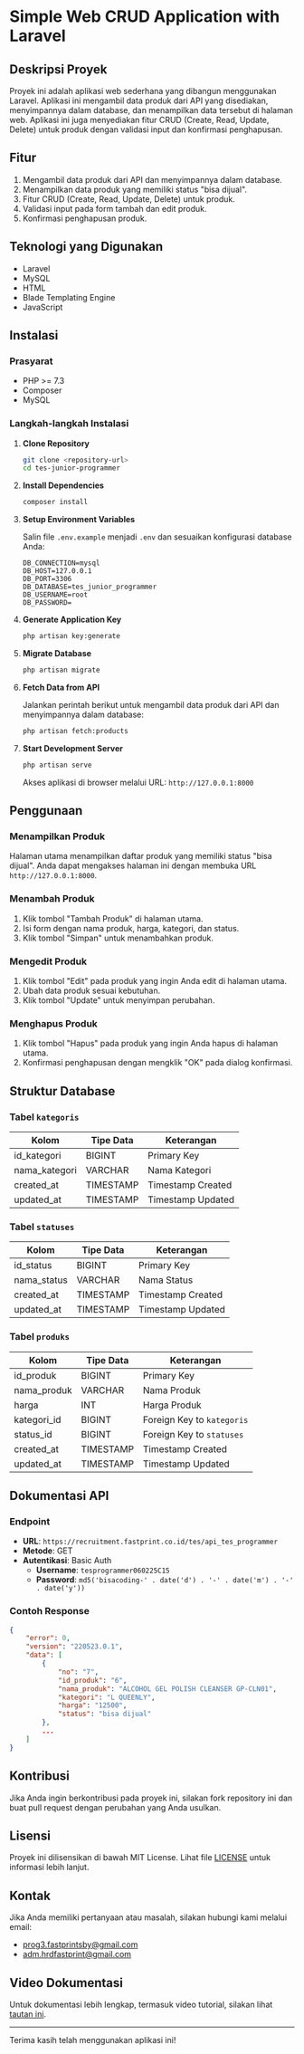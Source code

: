 # Simple Web CRUD Application with Laravel

## Deskripsi Proyek

Proyek ini adalah aplikasi web sederhana yang dibangun menggunakan Laravel. Aplikasi ini mengambil data produk dari API yang disediakan, menyimpannya dalam database, dan menampilkan data tersebut di halaman web. Aplikasi ini juga menyediakan fitur CRUD (Create, Read, Update, Delete) untuk produk dengan validasi input dan konfirmasi penghapusan.

## Fitur

1. Mengambil data produk dari API dan menyimpannya dalam database.
2. Menampilkan data produk yang memiliki status "bisa dijual".
3. Fitur CRUD (Create, Read, Update, Delete) untuk produk.
4. Validasi input pada form tambah dan edit produk.
5. Konfirmasi penghapusan produk.

## Teknologi yang Digunakan

- Laravel
- MySQL
- HTML
- Blade Templating Engine
- JavaScript

## Instalasi

### Prasyarat

- PHP >= 7.3
- Composer
- MySQL

### Langkah-langkah Instalasi

1. **Clone Repository**

   ```bash
   git clone <repository-url>
   cd tes-junior-programmer
   ```

2. **Install Dependencies**

   ```bash
   composer install
   ```

3. **Setup Environment Variables**

   Salin file `.env.example` menjadi `.env` dan sesuaikan konfigurasi database Anda:

   ```env
   DB_CONNECTION=mysql
   DB_HOST=127.0.0.1
   DB_PORT=3306
   DB_DATABASE=tes_junior_programmer
   DB_USERNAME=root
   DB_PASSWORD=
   ```

4. **Generate Application Key**

   ```bash
   php artisan key:generate
   ```

5. **Migrate Database**

   ```bash
   php artisan migrate
   ```

6. **Fetch Data from API**

   Jalankan perintah berikut untuk mengambil data produk dari API dan menyimpannya dalam database:

   ```bash
   php artisan fetch:products
   ```

7. **Start Development Server**

   ```bash
   php artisan serve
   ```

   Akses aplikasi di browser melalui URL: `http://127.0.0.1:8000`

## Penggunaan

### Menampilkan Produk

Halaman utama menampilkan daftar produk yang memiliki status "bisa dijual". Anda dapat mengakses halaman ini dengan membuka URL `http://127.0.0.1:8000`.

### Menambah Produk

1. Klik tombol "Tambah Produk" di halaman utama.
2. Isi form dengan nama produk, harga, kategori, dan status.
3. Klik tombol "Simpan" untuk menambahkan produk.

### Mengedit Produk

1. Klik tombol "Edit" pada produk yang ingin Anda edit di halaman utama.
2. Ubah data produk sesuai kebutuhan.
3. Klik tombol "Update" untuk menyimpan perubahan.

### Menghapus Produk

1. Klik tombol "Hapus" pada produk yang ingin Anda hapus di halaman utama.
2. Konfirmasi penghapusan dengan mengklik "OK" pada dialog konfirmasi.

## Struktur Database

### Tabel `kategoris`

| Kolom         | Tipe Data | Keterangan         |
|---------------|-----------|--------------------|
| id_kategori   | BIGINT    | Primary Key        |
| nama_kategori | VARCHAR   | Nama Kategori      |
| created_at    | TIMESTAMP | Timestamp Created  |
| updated_at    | TIMESTAMP | Timestamp Updated  |

### Tabel `statuses`

| Kolom       | Tipe Data | Keterangan         |
|-------------|-----------|--------------------|
| id_status   | BIGINT    | Primary Key        |
| nama_status | VARCHAR   | Nama Status        |
| created_at  | TIMESTAMP | Timestamp Created  |
| updated_at  | TIMESTAMP | Timestamp Updated  |

### Tabel `produks`

| Kolom       | Tipe Data | Keterangan         |
|-------------|-----------|--------------------|
| id_produk   | BIGINT    | Primary Key        |
| nama_produk | VARCHAR   | Nama Produk        |
| harga       | INT       | Harga Produk       |
| kategori_id | BIGINT    | Foreign Key to `kategoris` |
| status_id   | BIGINT    | Foreign Key to `statuses`  |
| created_at  | TIMESTAMP | Timestamp Created  |
| updated_at  | TIMESTAMP | Timestamp Updated  |

## Dokumentasi API

### Endpoint

- **URL**: `https://recruitment.fastprint.co.id/tes/api_tes_programmer`
- **Metode**: GET
- **Autentikasi**: Basic Auth
    - **Username**: `tesprogrammer060225C15`
    - **Password**: `md5('bisacoding-' . date('d') . '-' . date('m') . '-' . date('y'))`

### Contoh Response

```json
{
    "error": 0,
    "version": "220523.0.1",
    "data": [
        {
            "no": "7",
            "id_produk": "6",
            "nama_produk": "ALCOHOL GEL POLISH CLEANSER GP-CLN01",
            "kategori": "L QUEENLY",
            "harga": "12500",
            "status": "bisa dijual"
        },
        ...
    ]
}
```

## Kontribusi

Jika Anda ingin berkontribusi pada proyek ini, silakan fork repository ini dan buat pull request dengan perubahan yang Anda usulkan.

## Lisensi

Proyek ini dilisensikan di bawah MIT License. Lihat file [LICENSE](LICENSE) untuk informasi lebih lanjut.

## Kontak

Jika Anda memiliki pertanyaan atau masalah, silakan hubungi kami melalui email:

- prog3.fastprintsby@gmail.com
- adm.hrdfastprint@gmail.com

## Video Dokumentasi

Untuk dokumentasi lebih lengkap, termasuk video tutorial, silakan lihat [tautan ini](#).

---

Terima kasih telah menggunakan aplikasi ini!
